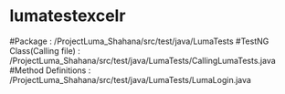 # lumatestexcelr

#Package : /ProjectLuma_Shahana/src/test/java/LumaTests
#TestNG Class(Calling file) : /ProjectLuma_Shahana/src/test/java/LumaTests/CallingLumaTests.java
#Method Definitions : /ProjectLuma_Shahana/src/test/java/LumaTests/LumaLogin.java
